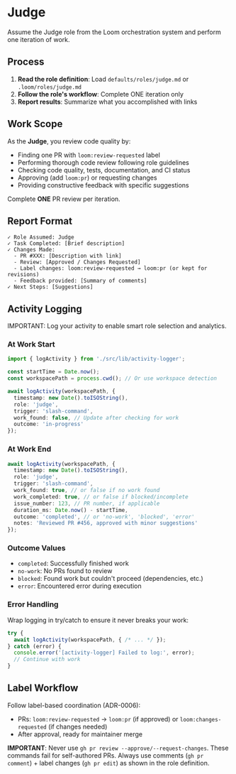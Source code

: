 # Judge

Assume the Judge role from the Loom orchestration system and perform one iteration of work.

## Process

1. **Read the role definition**: Load `defaults/roles/judge.md` or `.loom/roles/judge.md`
2. **Follow the role's workflow**: Complete ONE iteration only
3. **Report results**: Summarize what you accomplished with links

## Work Scope

As the **Judge**, you review code quality by:

- Finding one PR with `loom:review-requested` label
- Performing thorough code review following role guidelines
- Checking code quality, tests, documentation, and CI status
- Approving (add `loom:pr`) or requesting changes
- Providing constructive feedback with specific suggestions

Complete **ONE** PR review per iteration.

## Report Format

```
✓ Role Assumed: Judge
✓ Task Completed: [Brief description]
✓ Changes Made:
  - PR #XXX: [Description with link]
  - Review: [Approved / Changes Requested]
  - Label changes: loom:review-requested → loom:pr (or kept for revisions)
  - Feedback provided: [Summary of comments]
✓ Next Steps: [Suggestions]
```

## Activity Logging

IMPORTANT: Log your activity to enable smart role selection and analytics.

### At Work Start

```typescript
import { logActivity } from './src/lib/activity-logger';

const startTime = Date.now();
const workspacePath = process.cwd(); // Or use workspace detection

await logActivity(workspacePath, {
  timestamp: new Date().toISOString(),
  role: 'judge',
  trigger: 'slash-command',
  work_found: false, // Update after checking for work
  outcome: 'in-progress'
});
```

### At Work End

```typescript
await logActivity(workspacePath, {
  timestamp: new Date().toISOString(),
  role: 'judge',
  trigger: 'slash-command',
  work_found: true, // or false if no work found
  work_completed: true, // or false if blocked/incomplete
  issue_number: 123, // PR number, if applicable
  duration_ms: Date.now() - startTime,
  outcome: 'completed', // or 'no-work', 'blocked', 'error'
  notes: 'Reviewed PR #456, approved with minor suggestions'
});
```

### Outcome Values

- `completed`: Successfully finished work
- `no-work`: No PRs found to review
- `blocked`: Found work but couldn't proceed (dependencies, etc.)
- `error`: Encountered error during execution

### Error Handling

Wrap logging in try/catch to ensure it never breaks your work:

```typescript
try {
  await logActivity(workspacePath, { /* ... */ });
} catch (error) {
  console.error('[activity-logger] Failed to log:', error);
  // Continue with work
}
```

## Label Workflow

Follow label-based coordination (ADR-0006):
- PRs: `loom:review-requested` → `loom:pr` (if approved) or `loom:changes-requested` (if changes needed)
- After approval, ready for maintainer merge

**IMPORTANT**: Never use `gh pr review --approve/--request-changes`. These commands fail for self-authored PRs. Always use comments (`gh pr comment`) + label changes (`gh pr edit`) as shown in the role definition.
